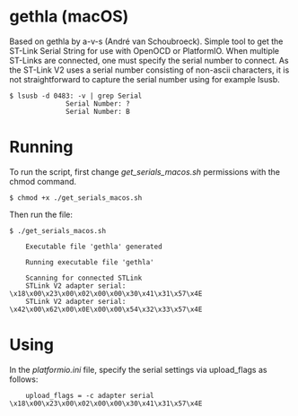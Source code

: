 gethla (macOS)
==============

Based on gethla by a-v-s (André van Schoubroeck). Simple tool to get the ST-Link Serial String for use with OpenOCD or PlatformIO. When multiple ST-Links are connected,
one must specify the serial number to connect. As the ST-Link V2 uses a serial number consisting of non-ascii characters, it is not straightforward to capture the serial number using for example lsusb.

```
$ lsusb -d 0483: -v | grep Serial
              Serial Number: ?
              Serial Number: B
```

Running
=======

To run the script, first change *get_serials_macos.sh* permissions with the chmod command.

```
$ chmod +x ./get_serials_macos.sh
```

Then run the file:

```
$ ./get_serials_macos.sh

    Executable file 'gethla' generated

    Running executable file 'gethla'

    Scanning for connected STLink
    STLink V2 adapter serial: \x18\x00\x23\x00\x02\x00\x00\x30\x41\x31\x57\x4E
    STLink V2 adapter serial: \x42\x00\x62\x00\x0E\x00\x00\x54\x32\x33\x57\x4E
```

Using
=====

In the *platformio.ini* file, specify the serial settings via upload_flags as follows:

```
    upload_flags = -c adapter serial \x18\x00\x23\x00\x02\x00\x00\x30\x41\x31\x57\x4E
```
